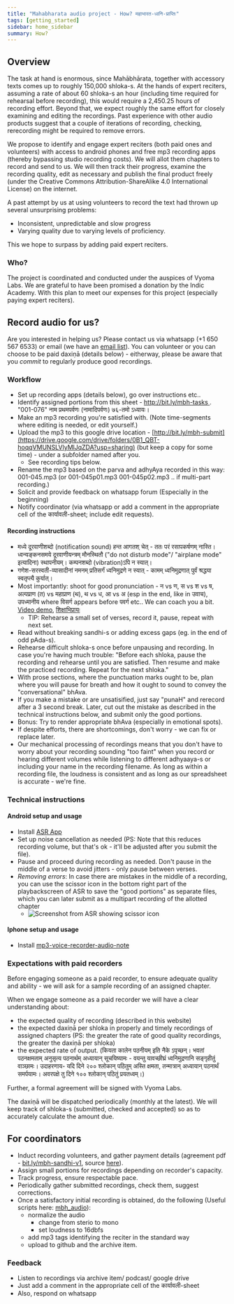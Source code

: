 ```yaml
---
title: "Mahabharata audio project - How? महाभारत-ध्वनि-प्राप्तिः"
tags: [getting_started]
sidebar: home_sidebar
summary: How?
---
```


## Overview
The task at hand is enormous, since Mahābhārata, together with accessory texts comes up to roughly 150,000 shloka-s. At the hands of expert reciters, assuming a rate of about 60 shloka-s an hour (including time required for rehearsal before recording), this would require a 2,450.25 hours of recording effort. Beyond that, we expect roughly the same effort for closely examining and editing the recordings. Past experience with other audio products suggest that a couple of iterations of recording, checking, rerecording might be required to remove errors.

We propose to identify and engage expert reciters (both paid ones and volunteers) with access to android phones and free mp3 recording apps (thereby bypassing studio recording costs). We will allot them chapters to record and send to us. We will then track their progress, examine the recording quality, edit as necessary and publish the final product freely (under the Creative Commons Attribution-ShareAlike 4.0 International License) on the internet.

A past attempt by us at using volunteers to record the text had thrown up several unsurprising problems:

-   Inconsistent, unpredictable and slow progress
-   Varying quality due to varying levels of proficiency.

This we hope to surpass by adding paid expert reciters.

### Who?
The project is coordinated and conducted under the auspices of Vyoma Labs. We are grateful to have been promised a donation by the Indic Academy. With this plan to meet our expenses for this project (especially paying expert reciters).

## Record audio for us?
Are you interested in helping us? Please contact us via whatsapp (+1 650 567 6533) or email (we have an [email list](https://groups.google.com/forum/#!forum/mahabharata-mulam)). You can volunteer or you can choose to be paid daxiṇā (details below) - eitherway, please be aware that you *commit* to regularly produce good recordings.

### Workflow
- Set up recording apps (details below), go over instructions etc..
- Identify assigned portions from this sheet - [http://bit.ly/mbh-tasks ](https://docs.google.com/spreadsheets/d/1sNH1AWhhoa5VATqMdLbF652s7srTG0Raa6K-sCwDR-8/edit#gid=0). "001-076" नाम प्रथमपर्वणः (नामादिपर्वणः) ७६-तमो ऽध्यायः।
- Make an mp3 recording you're satisfied with. (Note time-segments where editing is needed, or edit yourself.)
- Upload the mp3 to this google drive location - [http://bit.ly/mbh-submit](https://drive.google.com/drive/folders/0B1_QBT-hoqqVMUNSLVlyMlJqZDA?usp=sharing) (but keep a copy for some time) - under a subfolder named after you.
  - See recording tips below.
- Rename the mp3 based on the parva and adhyAya recorded in this way: 001-045.mp3 (or 001-045p01.mp3 001-045p02.mp3 .. if multi-part recording.)
- Solicit and provide feedback on whatsapp forum (Especially in the beginning)
- Notify coordinator (via whatsapp or add a comment in the appropriate cell of the कार्यावली-sheet; include edit requests).

#### Recording instructions
-  मध्ये दूरवाणीशब्दो (notification sound) हन्त आगतश् चेत् - ततः परं रसापकर्षणम् नास्ति। ध्वन्यङ्कनसमये दूरवाणीयन्त्रम् मौनस्थितौ ("do not disturb mode"/ "airplane mode" इत्यादिना) स्थापनीयम्। कम्पनशब्दो (vibration)ऽपि न स्यात्।
  - गणेश-सरस्वती-व्यासादीनां नमनम् प्रतिसर्गं ध्वनिमुद्रणे न स्यात् - कामम् ध्वनिमुद्रणात् पुर्वं श्रद्धया स्वतृप्त्यै कुर्यात्।
- Most importantly: shoot for good pronunciation - न vs ण, स vs श vs ष, अल्पप्राण (त) vs महाप्राण (थ), थ vs ध, आ vs अ (esp in the end, like in उवाच), उपध्मानीय where विसर्ग appears before पवर्ग etc.. We can coach you a bit. [Video demo](https://goo.gl/htvxdN), [शिक्षाभिप्रायः](http://vvasuki.github.io/notes/language/sanskrit/shixaa.html)
  - TIP: Rehearse a small set of verses, record it, pause, repeat with next set.
- Read without breaking sandhi-s or adding excess gaps (eg. in the end of odd pAda-s). 
- Rehearse difficult shloka-s once before unpausing and recording. In case you're having much trouble: "Before each shloka, pause the recording and rehearse until you are satisfied. Then resume and make the practiced recording. Repeat for the next shloka."
- With prose sections, where the punctuation marks ought to be, plan where you will pause for breath and how it ought to sound to convey the "conversational" bhAva.
- If you make a mistake or are unsatisified, just say "punaH" and rerecord after a 3 second break. Later, cut out the mistake as described in the technical instructions below, and submit only the good portions.
- Bonus: Try to render appropriate bhAva (especially in emotional spots).
- If despite efforts, there are shortcomings, don't worry - we can fix or replace later.
- Our mechanical processing of recordings means that you don't have to worry about your recording sounding "too faint" when you record or hearing different volumes while listening to different adhyaaya-s or including your name in the recording filename. As long as within a recording file, the loudness is consistent and as long as our spreadsheet is accurate - we're fine.

### Technical instructions
#### Android setup and usage
- Install [ASR App](https://play.google.com/store/apps/details?id=com.nll.asr&hl=en)
- Set up noise cancellation as needed (PS: Note that this reduces recording volume, but that's ok - it'll be adjusted after you submit the file).
- Pause and proceed during recording as needed. Don't pause in the middle of a verse to avoid jitters - only pause between verses.
- *Removing errors*: In case there are mistakes in the middle of a recording, you can use the scissor icon in the bottom right part of the playbackscreen of ASR to save the "good portions" as separate files, which you can later submit as a multipart recording of the allotted chapter 
  - ![Screenshot from ASR showing scissor icon](https://i.imgur.com/jwqPDWs.png)

#### Iphone setup and usage
- Install [mp3-voice-recorder-audio-note](https://itunes.apple.com/us/app/mp3-voice-recorder-audio-note/id891186831?mt=8)

### Expectations with paid recorders
Before engaging someone as a paid recorder, to ensure adequate quality and ability - we will ask for a sample recording of an assigned chapter.

When we engage someone as a paid recorder we will have a clear understanding about:
- the expected quality of recording (described in this website)
- the expected daxiṇā per shloka in properly and timely recordings of assigned chapters (PS: the greater the rate of good quality recordings, the greater the daxiṇā per shloka)
- the expected rate of output. (कियता कालेन पठनीयम् इति नैके ऽपृच्छन्। भवतां पठनक्षमताम् अनुसृत्य पठनार्थम् अध्यायान् सूचयिष्यामः - वयन्तु यावच्छीघ्रं ध्वनिमुद्रणानि सङ्गृहीतुं वाञ्छामः। उदाहरणाय- यदि दिने २०० श्लोकान् पठितुम् अस्ति क्षमता, तन्मात्रान् अध्यायान् पठनार्थं समर्पयामः। अवरपक्षे तु दिने १०० श्लोकान् पठितुं प्रयतध्वम्।)

Further, a formal agreement will be signed with Vyoma Labs.

The daxiṇā will be dispatched periodically (monthly at the latest). We will keep track of shloka-s (submitted, checked and accepted) so as to accurately calculate the amount due.

## For coordinators
- Induct recording volunteers, and gather payment details (agreement pdf - [bit.ly/mbh-sandhi-v1](http://bit.ly/mbh-sandhi-v1), source [here](https://drive.google.com/drive/folders/1kqnLzqgQqWx4KUE5ZoS-H6yGv2TT7xf2)).
- Assign small portions for recordings depending on recorder's capacity.
- Track progress, ensure respectable pace.
- Periodically gather submitted recordings, check them, suggest corrections.
- Once a satisfactory initial recording is obtained, do the following (Useful scripts here: [mbh_audio](https://github.com/mahabharata-audio-2018/mbh_audio)):
  - normalize the audio
    - change from sterio to mono
    - set loudness to 16dbfs
  - add mp3 tags identifying the reciter in the standard way
  - upload to github and the archive item.

### Feedback
- Listen to recordings via archive item/ podcast/ google drive 
- Just add a comment in the appropriate cell of the कार्यावली-sheet
- Also, respond on whatsapp

